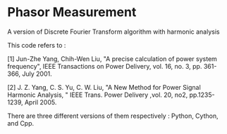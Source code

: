 # Phasor Measurement
A version of Discrete Fourier Transform algorithm with harmonic analysis

This code refers to :

[1] Jun-Zhe Yang, Chih-Wen Liu, "A precise calculation of power system frequency", IEEE Transactions on Power Delivery, vol. 16, no. 3, pp. 361-366, July 2001.

[2] J. Z. Yang, C. S. Yu, C. W. Liu, "A New Method for Power Signal Harmonic Analysis, " IEEE Trans. Power Delivery ,vol. 20, no2, pp.1235-1239, April 2005.

There are three different versions of them respectively : Python, Cython, and Cpp. 
